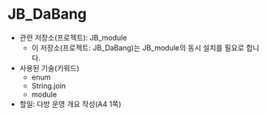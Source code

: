 # JB_DaBang

- 관련 저장소(프로젝트): JB_module
  - 이 저장소(프로젝트: JB_DaBang)는 JB_module의 동시 설치를 필요로 합니다.
- 사용된 기술(키워드)
  - enum
  - String.join
  - module
- 할일: 다방 운영 개요 작성(A4 1쪽)
